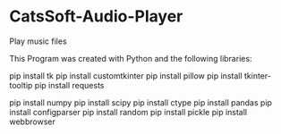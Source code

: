 # CatsSoft-Audio-Player
Play music files

This Program was created with Python and the following libraries:

pip install tk
pip install customtkinter
pip install pillow
pip install tkinter-tooltip
pip install requests

pip install numpy
pip install scipy
pip install ctype
pip install pandas
pip install configparser
pip install random
pip install pickle
pip install webbrowser
